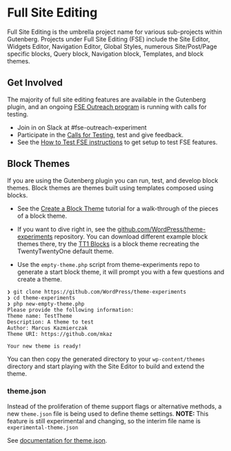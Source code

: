 # Full Site Editing

Full Site Editing is the umbrella project name for various sub-projects within Gutenberg. Projects under Full Site Editing (FSE) include the Site Editor, Widgets Editor, Navigation Editor, Global Styles, numerous Site/Post/Page specific blocks, Query block, Navigation block, Templates, and block themes.

## Get Involved

The majority of full site editing features are available in the Gutenberg plugin, and an ongoing [FSE Outreach program](https://make.wordpress.org/test/handbook/full-site-editing-outreach-experiment/) is running with calls for testing.

- Join in on Slack at #fse-outreach-experiment
- Participate in the [Calls for Testing](https://make.wordpress.org/test/tag/fse-testing-call/), test and give feedback.
- See the [How to Test FSE instructions](https://make.wordpress.org/test/handbook/full-site-editing-outreach-experiment/how-to-test-fse/) to get setup to test FSE features.

## Block Themes

If you are using the Gutenberg plugin you can run, test, and develop block themes. Block themes are themes built using templates composed using blocks.

- See the [Create a Block Theme](/docs/how-to-guides/block-theme/README.md) tutorial for a walk-through of the pieces of a block theme.

- If you want to dive right in, see the [github.com/WordPress/theme-experiments](https://github.com/WordPress/theme-experiments/) repository. You can download different example block themes there, try the [TT1 Blocks](https://github.com/WordPress/theme-experiments/tree/master/tt1-blocks) is a block theme recreating the TwentyTwentyOne default theme.

- Use the `empty-theme.php` script from theme-experiments repo to generate a start block theme, it will prompt you with a few questions and create a theme.

```
❯ git clone https://github.com/WordPress/theme-experiments
❯ cd theme-experiments
❯ php new-empty-theme.php
Please provide the following information:
Theme name: TestTheme
Description: A theme to test
Author: Marcus Kazmierczak
Theme URI: https://github.com/mkaz

Your new theme is ready!
```

You can then copy the generated directory to your `wp-content/themes` directory and start playing with the Site Editor to build and extend the theme.

### theme.json

Instead of the proliferation of theme support flags or alternative methods, a new `theme.json` file is being used to define theme settings. **NOTE:** This feature is still experimental and changing, so the interim file name is `experimental-theme.json`

See [documentation for theme.json](https://developer.wordpress.org/block-editor/how-to-guides/themes/theme-json/).
